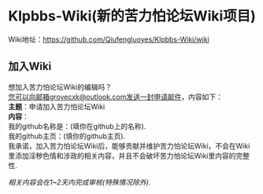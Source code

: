 # Klpbbs-Wiki(新的苦力怕论坛Wiki项目)
Wiki地址：https://github.com/Qiufengluoyes/Klpbbs-Wiki/wiki
## 加入Wiki
想加入苦力怕论坛Wiki的编辑吗？<br>
您可以向邮箱grovecxk@outlook.com发送一封申请邮件，内容如下：<br>
**主题**：申请加入苦力怕论坛Wiki<br>
**内容**：<br>
我的github名称是：(填你在github上的名称).<br>
我的github主页：(填你的github主页).<br>
我承诺，加入苦力怕论坛Wiki后，能够贡献并维护苦力怕论坛Wiki，不会在Wiki里添加淫秽色情和涉政的相关内容，并且不会破坏苦力怕论坛Wiki里内容的完整性.<br>

_相关内容会在1~2天内完成审核(特殊情况除外)._

